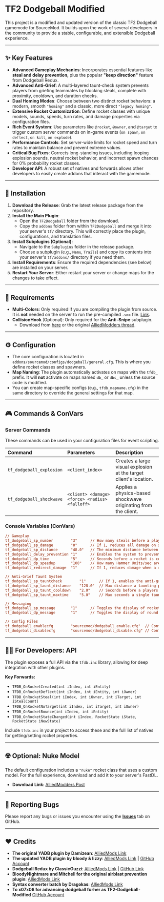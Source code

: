 # TF2 Dodgeball Modified

This project is a modified and updated version of the classic TF2 Dodgeball gamemode for SourceMod. It builds upon the work of several developers in the community to provide a stable, configurable, and extensible Dodgeball experience.

---
## ✨ Key Features

* **Advanced Gameplay Mechanics**: Incorporates essential features like **steal and delay prevention**, plus the popular **"keep direction"** feature from Dodgeball Redux.
* **Advanced Anti-Grief**: A multi-layered taunt-check system prevents players from griefing teammates by blocking steals, complete with proximity, cooldown, and duration checks.
* **Dual Homing Modes**: Choose between two distinct rocket behaviors: a modern, smooth `"homing"` and a classic, more direct `"legacy homing"`.
* **Extensive Rocket Customization**: Define rocket classes with unique models, sounds, speeds, turn rates, and damage properties via configuration files.
* **Rich Event System**: Use parameters like `@rocket`, `@owner`, and `@target` to trigger custom server commands on in-game events (`on spawn`, `on deflect`, `on kill`, `on explode`).
* **Performance Controls**: Set server-wide limits for rocket speed and turn rates to maintain balance and prevent extreme values.
* **Critical Bug Fixes**: Corrects long-standing issues, including looping explosion sounds, neutral rocket behavior, and incorrect spawn chances for 0% probability rocket classes.
* **Developer API**: A robust set of natives and forwards allows other developers to easily create addons that interact with the gamemode.

---
## 🚀 Installation

1.  **Download the Release**: Grab the latest release package from the repository.
2.  **Install the Main Plugin**:
    * Open the `TF2Dodgeball` folder from the download.
    * Copy the `addons` folder from within `TF2Dodgeball` and merge it into your server's `tf/` directory. This will correctly place the plugin, configurations, and translation files.
3.  **Install Subplugins (Optional)**:
    * Navigate to the `Subplugins` folder in the release package.
    * Choose a subplugin (e.g., `Menu`, `Trails`) and copy its contents into your server's `tf/addons/` directory if you need them.
4.  **Install Requirements**: Ensure the required dependencies (see below) are installed on your server.
5.  **Restart Your Server**: Either restart your server or change maps for the changes to take effect.

---
## 🔧 Requirements

* **Multi-Colors**: Only required if you are compiling the plugin from source. It is **not** needed on the server to run the pre-compiled `.smx` file. [Link](https://github.com/Bara/Multi-Colors).
* **CollisionHook** (Optional): Only required for the **Anti-Snipe** subplugin.
    * Download from [here](https://github.com/Adrianilloo/Collisionhook) or the original [AlliedModders thread](https://forums.alliedmods.net/showthread.php?t=197815).

---
## ⚙️ Configuration

* The core configuration is located in `addons/sourcemod/configs/dodgeball/general.cfg`. This is where you define rocket classes and spawners.
* **Map Naming**: The plugin automatically activates on maps with the `tfdb_` prefix. It will **not** activate on maps named `db_` or `dbs_` unless the source code is modified.
* You can create map-specific configs (e.g., `tfdb_mapname.cfg`) in the same directory to override the general settings for that map.

---
## 🎮 Commands & ConVars

### Server Commands
These commands can be used in your configuration files for event scripting.

| Command                  | Parameters                                   | Description                                                        |
| :----------------------- | :------------------------------------------- | :----------------------------------------------------------------- |
| `tf_dodgeball_explosion` | `<client_index>`                             | Creates a large visual explosion at the target client's location.  |
| `tf_dodgeball_shockwave` | `<client> <damage> <force> <radius> <falloff>` | Applies a physics-based shockwave originating from the client.     |

### Console Variables (ConVars)
```ini
// Gameplay
tf_dodgeball_sp_number        "3"      // How many steals before a player is slain.
tf_dodgeball_sp_damage        "0"      // If 1, reduces all damage on stolen rockets.
tf_dodgeball_sp_distance      "48.0"   // The minimum distance between players for a steal to register.
tf_dodgeball_delay_prevention "1"      // Enables the system to prevent players from delaying the round.
tf_dodgeball_dp_time          "5"      // Seconds before a rocket is considered "delayed" and starts speeding up.
tf_dodgeball_dp_speedup       "100"    // How many Hammer Units/sec are added to a delayed rockets speed.
tf_dodgeball_redirect_damage  "1"      // If 1, reduces damage when a rockets target is invalid (e.g., disconnects).

// Anti-Grief Taunt System
tf_dodgeball_sp_tauntcheck        "1"      // If 1, enables the anti-grief taunt system.
tf_dodgeball_sp_taunt_distance    "128.0"  // Max distance a taunting player can be from a rockets target to block a steal.
tf_dodgeball_sp_taunt_cooldown    "2.0"    // Seconds before a players taunt can block a steal again.
tf_dodgeball_sp_taunt_maxtime     "5.0"    // Max seconds a single taunt can block steals before the block expires.

// Messaging
tf_dodgeball_sp_message       "1"      // Toggles the display of rocket steal messages in chat.
tf_dodgeball_dp_message       "1"      // Toggles the display of round delay messages in chat.

// Config Files
tf_dodgeball_enablecfg        "sourcemod/dodgeball_enable.cfg"  // Config file to execute when Dodgeball mode enables.
tf_dodgeball_disablecfg       "sourcemod/dodgeball_disable.cfg" // Config file to execute when Dodgeball mode disables.
```

---
## 👨‍💻 For Developers: API

The plugin exposes a full API via the `tfdb.inc` library, allowing for deep integration with other plugins.

**Key Forwards:**
* `TFDB_OnRocketCreated(int iIndex, int iEntity)`
* `TFDB_OnRocketDeflect(int iIndex, int iEntity, int iOwner)`
* `TFDB_OnRocketSteal(int iIndex, int iOwner, int iTarget, int iStealCount)`
* `TFDB_OnRocketNoTarget(int iIndex, int iTarget, int iOwner)`
* `TFDB_OnRocketBounce(int iIndex, int iEntity)`
* `TFDB_OnRocketStateChanged(int iIndex, RocketState iState, RocketState iNewState)`

Include `tfdb.inc` in your project to access these and the full list of natives for getting/setting rocket properties.

---
## ☢️ Optional: Nuke Model
The default configuration includes a `"nuke"` rocket class that uses a custom model. For the full experience, download and add it to your server's FastDL.
* **Download Link**: [AlliedModders Post](https://forums.alliedmods.net/showpost.php?s=8fa72450fa0c4941c927d01d2d6245c9&p=2180141&postcount=350)

---
## 🐞 Reporting Bugs
Please report any bugs or issues you encounter using the [**Issues**](https://github.com/x07x08/TF2-Dodgeball-Modified/issues) tab on GitHub.

---
## ❤️ Credits
* **The original YADB plugin by Damizean**: [AlliedMods Link](https://forums.alliedmods.net/showthread.php?t=134503)
* **The updated YADB plugin by bloody & lizzy**: [AlliedMods Link](https://forums.alliedmods.net/showthread.php?p=2534328) | [GitHub Account](https://github.com/keybangz)
* **Dodgeball Redux by ClassicGuzzi**: [AlliedMods Link](https://forums.alliedmods.net/showthread.php?p=2226728) | [GitHub Link](https://github.com/ClassicSpeed/dodgeball)
* **BloodyNightmare and Mitchell for the original airblast prevention plugin**: [AlliedMods Link](https://forums.alliedmods.net/showthread.php?t=233475)
* **Syntax converter batch by Dragokas**: [AlliedMods Link](https://forums.alliedmods.net/showpost.php?p=2593268&postcount=54)
* **To x07x08 for advancing dodgeball furher as TF2-Dodgeball-Modified** [GitHub Account](https://github.com/x07x08)

